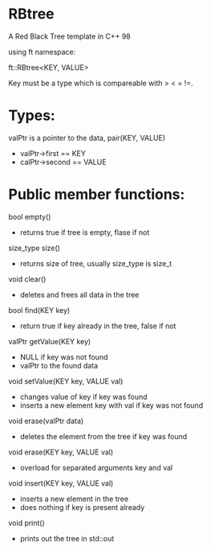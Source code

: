 # RBtree
A Red Black Tree template in C++ 98

using ft namespace:

ft::RBtree<KEY, VALUE>

Key must be a type which is compareable with > < = !=.


# Types:
valPtr  is a pointer to the data, pair(KEY, VALUE)
- valPtr->first   ==  KEY
- calPtr->second  ==  VALUE


# Public member functions:

bool    empty()
- returns true if tree is empty, flase if not


size_type size()
- returns size of tree, usually size_type is size_t


void    clear()
- deletes and frees all data in the tree


bool    find(KEY key)
- return true if key already in the tree, false if not


valPtr  getValue(KEY key)
- NULL if key was not found
- valPtr to the found data


void    setValue(KEY key, VALUE val)
- changes value of key if key was found
- inserts a new element key with val if key was not found


void    erase(valPtr data)
- deletes the element from the tree if key was found


void    erase(KEY key, VALUE val)
- overload for separated arguments key and val


void    insert(KEY key, VALUE val)
- inserts a new element in the tree
- does nothing if key is present already


void    print()
- prints out the tree in std::out

